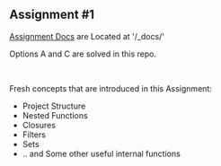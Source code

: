 ## Assignment #1

[Assignment Docs](https://github.com/AmirAsghary/991-TA-Material/blob/master/Assignments/Assignment1/_docs/Assignment1.pdf)
 are Located at '/_docs/'

Options A and C are solved in this repo.

<br/>

Fresh concepts that are introduced in this Assignment:
 - Project Structure
 - Nested Functions
 - Closures
 - Filters 
 - Sets
 - .. and Some other useful internal functions
